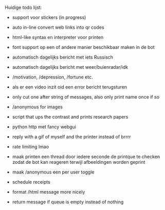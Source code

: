 Huidige todo lijst:
- support voor stickers (in progress)
- auto in-line convert web links into qr codes
- html-like syntax en interpreter voor printen
- font support op een of andere manier beschikbaar maken in de bot
- automatisch dagelijks bericht met iets Russisch
- automatisch dagelijks bericht met weer/buienradar/idk
- /motivation, /depression, /fortune etc.
- als er een video inzit oid een error bericht terugsturen
- only cut one after string of messages, also only print name once if so
- /anonymous for images
- script that ups the contrast and prints research papers
- python http met fancy webgui
- reply with a gif of myself and the printer instead of brrrr
- rate limiting lmao
- maak printen een thread door iedere seconde de printque te checken zodat de bot kan reageren terwijl afbeeldingen worden geprint
- maak /anonymous een per user toggle
- schedule receipts
- format /html message more nicely

- return message if queue is empty instead of nothing
